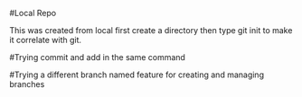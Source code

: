 #Local Repo

This was created from local first create a directory then type git init to make it correlate with git. 

#Trying commit and add in the same command

#Trying a different branch named feature for creating and managing branches